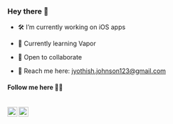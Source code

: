 ### Hey there 👋

- 🛠  I’m currently working on iOS apps

- 📖  Currently learning Vapor

- 👯  Open to collaborate

- 📮  Reach me here: jyothish.johnson123@gmail.com

#### Follow me here 🏃‍♂️
<br/>
<a href="https://twitter.com/jyo_johnson">
  <img align="left" alt="Jyothish Johnson | Twitter" width="22px" src="https://cdn.jsdelivr.net/npm/simple-icons@v3/icons/twitter.svg" />
</a>
<a href="https://in.linkedin.com/in/jyothishjohnson">
  <img align="left" alt="Jyothish's LinkedIn" width="22px" src="https://cdn.jsdelivr.net/npm/simple-icons@v3/icons/linkedin.svg" />
</a>
</br>
